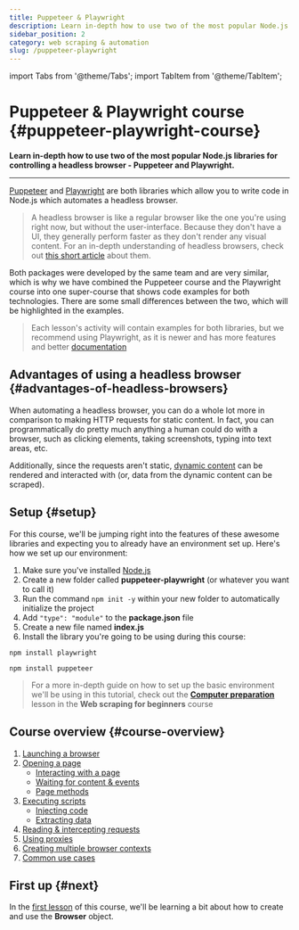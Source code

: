 ```yaml
---
title: Puppeteer & Playwright
description: Learn in-depth how to use two of the most popular Node.js libraries for controlling a headless browser - Puppeteer and Playwright.
sidebar_position: 2
category: web scraping & automation
slug: /puppeteer-playwright
---
```


import Tabs from '@theme/Tabs';
import TabItem from '@theme/TabItem';

# Puppeteer & Playwright course {#puppeteer-playwright-course}

**Learn in-depth how to use two of the most popular Node.js libraries for controlling a headless browser - Puppeteer and Playwright.**

---

[Puppeteer](https://pptr.dev/) and [Playwright](https://playwright.dev/) are both libraries which allow you to write code in Node.js which automates a headless browser.

> A headless browser is like a regular browser like the one you're using right now, but without the user-interface. Because they don't have a UI, they generally perform faster as they don't render any visual content. For an in-depth understanding of headless browsers, check out [this short article](https://blog.arhg.net/2009/10/what-is-headless-browser.html) about them.

Both packages were developed by the same team and are very similar, which is why we have combined the Puppeteer course and the Playwright course into one super-course that shows code examples for both technologies. There are some small differences between the two, which will be highlighted in the examples.

> Each lesson's activity will contain examples for both libraries, but we recommend using Playwright, as it is newer and has more features and better [documentation](https://playwright.dev/docs/intro)

## Advantages of using a headless browser {#advantages-of-headless-browsers}

When automating a headless browser, you can do a whole lot more in comparison to making HTTP requests for static content. In fact, you can programmatically do pretty much anything a human could do with a browser, such as clicking elements, taking screenshots, typing into text areas, etc.

Additionally, since the requests aren't static, [dynamic content](../../glossary/concepts/dynamic_pages.md) can be rendered and interacted with (or, data from the dynamic content can be scraped).

## Setup {#setup}

For this course, we'll be jumping right into the features of these awesome libraries and expecting you to already have an environment set up. Here's how we set up our environment:

1. Make sure you've installed [Node.js](https://nodejs.org/en/)
2. Create a new folder called **puppeteer-playwright** (or whatever you want to call it)
3. Run the command `npm init -y` within your new folder to automatically initialize the project
4. Add `"type": "module"` to the **package.json** file
5. Create a new file named **index.js**
6. Install the library you're going to be using during this course:

<Tabs groupId="main">
<TabItem value="Install Playwright" label="Install Playwright">

```shell
npm install playwright

```

</TabItem>
<TabItem value="Install Puppeteer" label="Install Puppeteer">

```shell
npm install puppeteer

```

</TabItem>
</Tabs>

> For a more in-depth guide on how to set up the basic environment we'll be using in this tutorial, check out the [**Computer preparation**](../web_scraping_for_beginners/data_extraction/computer_preparation.md) lesson in the **Web scraping for beginners** course

## Course overview {#course-overview}

1. [Launching a browser](./browser.md)
2. [Opening a page](./page/index.md)
    - [Interacting with a page](./page/interacting_with_a_page.md)
    - [Waiting for content & events](./page/waiting.md)
    - [Page methods](./page/page_methods.md)
3. [Executing scripts](./executing_scripts/index.md)
    - [Injecting code](./executing_scripts/injecting_code.md)
    - [Extracting data](./executing_scripts/extracting_data.md)
4. [Reading & intercepting requests](./reading_intercepting_requests.md)
5. [Using proxies](./proxies.md)
6. [Creating multiple browser contexts](./browser_contexts.md)
7. [Common use cases](./common_use_cases/index.md)

## First up {#next}

In the [first lesson](./browser.md) of this course, we'll be learning a bit about how to create and use the **Browser** object.
